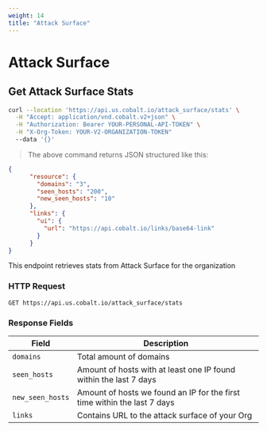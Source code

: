 ```yaml
---
weight: 14
title: "Attack Surface"
---
```


# Attack Surface

## Get Attack Surface Stats

```sh
curl --location 'https://api.us.cobalt.io/attack_surface/stats' \
  -H "Accept: application/vnd.cobalt.v2+json" \
  -H "Authorization: Bearer YOUR-PERSONAL-API-TOKEN" \
  -H "X-Org-Token: YOUR-V2-ORGANIZATION-TOKEN"
  --data '{}'
```

> The above command returns JSON structured like this:

```json
{
      "resource": {
        "domains": "3",
        "seen_hosts": "200",
        "new_seen_hosts": "10"
      },
      "links": {
        "ui": {
          "url": "https://api.cobalt.io/links/base64-link"
        }
      }
}
```

This endpoint retrieves stats from Attack Surface for the organization

### HTTP Request

`GET https://api.us.cobalt.io/attack_surface/stats`

### Response Fields

| Field           | Description                                                                         |
|-----------------|-------------------------------------------------------------------------------------|
| `domains`      |Total amount of domains|
| `seen_hosts`    |Amount of hosts with at least one IP found within the last 7 days|
| `new_seen_hosts`     |Amount of hosts we found an IP for the first time within the last 7 days|
| `links` |Contains URL to the attack surface of your Org|

